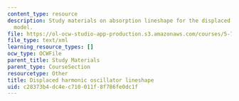 ```yaml
---
content_type: resource
description: Study materials on absorption lineshape for the displaced harmonic oscillator
  model.
file: https://ol-ocw-studio-app-production.s3.amazonaws.com/courses/5-74-introductory-quantum-mechanics-ii-spring-2009/c28373b4dc4ec710011f8f786fe0dc1f_MIT5_74s09_study03.xmcd
file_type: text/xml
learning_resource_types: []
ocw_type: OCWFile
parent_title: Study Materials
parent_type: CourseSection
resourcetype: Other
title: Displaced harmonic oscillator lineshape
uid: c28373b4-dc4e-c710-011f-8f786fe0dc1f
---
```

